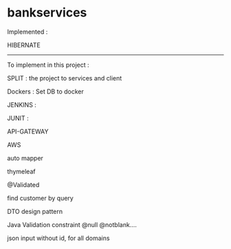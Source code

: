 # bankservices

Implemented :

HIBERNATE

--------------------------
To implement in this project : 

SPLIT :  the project to services and client

Dockers : Set DB to docker

JENKINS : 

JUNIT : 

API-GATEWAY

AWS

auto mapper

thymeleaf

@Validated

find customer by query

DTO design pattern

Java Validation constraint @null @notblank....

json input without id, for all domains
